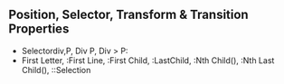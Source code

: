 ## Position, Selector, Transform & Transition Properties

- Selectordiv,P, Div P, Div > P:
- First Letter, :First Line, :First Child, :LastChild, :Nth Child(), :Nth Last Child(), ::Selection